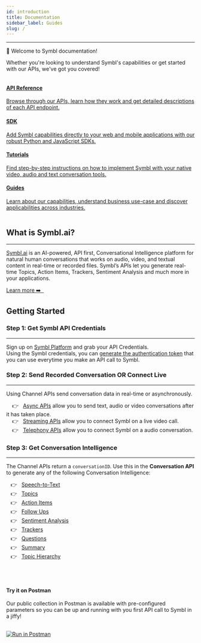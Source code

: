 ```yaml
---
id: introduction
title: Documentation
sidebar_label: Guides
slug: /
---
```

---

👋 Welcome to Symbl documentation! 

Whether you're looking to understand Symbl's capabilities or get started with 
our APIs, we've got you covered!

<div class="row">
  <div class="column">
    <div class="card"><a href="/docs/api-reference/getting-started"><h4>API Reference</h4>Browse through our APIs, learn how they work and get detailed descriptions of each API endpoint.</a></div>
  </div>
  <div class="column">
    <div class="card"><a href="/docs/sdk-intro"><h4>SDK</h4>Add Symbl capabilities directly to your web and mobile applications with our robust Python and JavaScript SDKs. </a>
  </div>
  </div>
  <div class="column">
    <div class="card"><a href="/docs/tutorials"><h4>Tutorials</h4>Find step-by-step instructions on how to implement Symbl with your native video, audio and text conversation tools. </a></div>
  </div>
  <div class="column">
    <div class="card"><a href="/docs"><h4>Guides</h4>Learn about our capabilities, understand business use-case and discover applicabilities across industries.</a></div>
  </div>
</div>
<br/>

## What is Symbl.ai?
---

[Symbl.ai](https://symbl.ai/) is an AI-powered, API first, Conversational Intelligence platform for natural human conversations that works on audio, video, and textual content in real-time or recorded files. Symbl’s APIs let you generate real-time Topics, Action Items, Trackers, Sentiment Analysis and much more in your applications.

<div><a href="/docs/what-is-symbl">Learn more ➡️ &nbsp;</a></div>

## Getting Started 
### Step 1: Get Symbl API Credentials
---

Sign up on [Symbl Platform](https://platform.symbl.ai/#/login) and grab your API Credentials. <br/>
Using the Symbl credentials, you can [generate the authentication token](/docs/developer-tools/authentication) that you can use everytime you make an API call to Symbl. 
&nbsp;

### Step 2: Send Recorded Conversation OR Connect Live
---

Using Channel APIs send conversation data in real-time or asynchronously. 

 &nbsp; &nbsp; 👉 &nbsp; [Async APIs](/docs/getting-started-with-streaming-api) allow you to send text, audio or video conversations after it has taken place. <br/>
&nbsp; &nbsp; 👉 &nbsp; [Streaming APIs](/docs/getting-started-with-streaming-api) allow you to connect Symbl on a live video call.<br/>
&nbsp; &nbsp; 👉 &nbsp; [Telephony APIs](/docs/getting-started-with-streaming-api) allow you to connect Symbl on a audio conversation.<br/>

### Step 3: Get Conversation Intelligence
---

The Channel APIs return a `conversationID`. Use this in the **Conversation API** to generate any of the following Conversation Intelligence:

&nbsp; &nbsp;👉 &nbsp; [Speech-to-Text](/docs/getting-started-with-async-api)<br/>
&nbsp; &nbsp;👉 &nbsp; [Topics](/docs/getting-started-with-async-api) <br/>
&nbsp; &nbsp;👉 &nbsp; [Action Items](/docs/getting-started-with-async-api)<br/>
&nbsp; &nbsp;👉 &nbsp; [Follow Ups](/docs/getting-started-with-async-api)<br/>
&nbsp; &nbsp;👉 &nbsp; [Sentiment Analysis](/docs/getting-started-with-async-api)<br/>
&nbsp; &nbsp;👉 &nbsp; [Trackers](/docs/getting-started-with-async-api)<br/>
&nbsp; &nbsp;👉 &nbsp; [Questions](/docs/getting-started-with-async-api)<br/>
&nbsp; &nbsp;👉 &nbsp; [Summary](/docs/getting-started-with-async-api)<br/>
&nbsp; &nbsp;👉 &nbsp; [Topic Hierarchy](/docs/getting-started-with-async-api)<br/>
<br/>

<div class="row">
  <div class="column">
    <div class="card2"> <h4><br/>Try it on Postman</h4> Our public collection in Postman is available with pre-configured parameters so you can be up and running with you first API call to Symbl in a jiffy! <br/>
<br/>

[![Run in Postman](https://run.pstmn.io/button.svg)](https://god.gw.postman.com/run-collection/13497402-108cafc3-da45-4b00-97fe-4819894f58bb?action=collection%2Ffork&collection-url=entityId%3D13497402-108cafc3-da45-4b00-97fe-4819894f58bb%26entityType%3Dcollection%26workspaceId%3D5f563cfe-42ef-4344-a98a-eae13183fb7c)

   </div>
  </div>
  </div>

